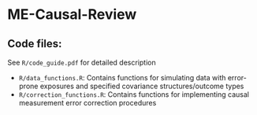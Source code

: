 # ME-Causal-Review

## Code files:
See `R/code_guide.pdf` for detailed description

- `R/data_functions.R`: Contains functions for simulating data with error-prone exposures and specified covariance structures/outcome types
- `R/correction_functions.R`: Contains functions for implementing causal measurement error correction procedures
